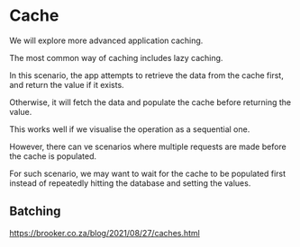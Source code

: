 # Cache

We will explore more advanced application caching.


The most common way of caching includes lazy caching.

In this scenario, the app attempts to retrieve the data from the cache first, and return the value if it exists.

Otherwise, it will fetch the data and populate the cache before returning the value.

This works well if we visualise the operation as a sequential one.

However, there can ve scenarios where multiple requests are made before the cache is populated.

For such scenario, we may want to wait for the cache to be populated first instead of repeatedly hitting the database and setting the values.

## Batching


https://brooker.co.za/blog/2021/08/27/caches.html
